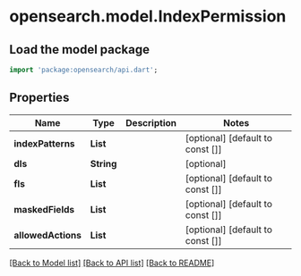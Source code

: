 # opensearch.model.IndexPermission

## Load the model package
```dart
import 'package:opensearch/api.dart';
```

## Properties
Name | Type | Description | Notes
------------ | ------------- | ------------- | -------------
**indexPatterns** | **List<String>** |  | [optional] [default to const []]
**dls** | **String** |  | [optional] 
**fls** | **List<String>** |  | [optional] [default to const []]
**maskedFields** | **List<String>** |  | [optional] [default to const []]
**allowedActions** | **List<String>** |  | [optional] [default to const []]

[[Back to Model list]](../README.md#documentation-for-models) [[Back to API list]](../README.md#documentation-for-api-endpoints) [[Back to README]](../README.md)


